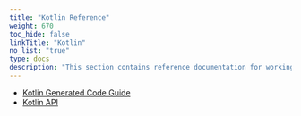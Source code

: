 ```yaml
---
title: "Kotlin Reference"
weight: 670
toc_hide: false
linkTitle: "Kotlin"
no_list: "true"
type: docs
description: "This section contains reference documentation for working with protocol buffer classes in Kotlin"
---
```

    

*   [Kotlin Generated Code Guide](/docs/reference/kotlin/kotlin-generated)
*   [Kotlin API](/docs/reference/kotlin/api-docs)
